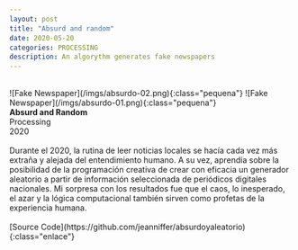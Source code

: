 ```yaml
---
layout: post
title: "Absurd and random"
date: 2020-05-20
categories: PROCESSING
description: An algorythm generates fake newspapers
---
```

<br>
![Fake Newspaper](/imgs/absurdo-02.png){:class="pequena"}
![Fake Newspaper](/imgs/absurdo-01.png){:class="pequena"}
<br>
<b>Absurd and Random</b>
<br>
Processing
<br>
2020
<br>
<br>
Durante el 2020, la rutina de leer noticias locales se hacía cada vez más extraña y alejada del entendimiento humano. A su vez, aprendía sobre la posibilidad de la programación creativa de crear con eficacia un generador aleatorio a partir de información seleccionada de periódicos digitales nacionales. Mi sorpresa con los resultados fue que el caos, lo inesperado, el azar y la lógica computacional también sirven como profetas de la experiencia humana.
<br>
<br>
[Source Code](https://github.com/jeanniffer/absurdoyaleatorio){:class="enlace"}